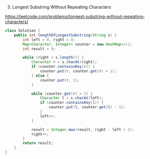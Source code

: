 3. Longest Substring Without Repeating Characters

https://leetcode.com/problems/longest-substring-without-repeating-characters/

```Java
class Solution {
    public int lengthOfLongestSubstring(String s) {
        int left = 0, right = 0;
        Map<Character, Integer> counter = new HashMap<>();
        int result = 0;

        while (right < s.length()) {
            Character r = s.charAt(right);
            if (counter.containsKey(r)) {
                counter.put(r, counter.get(r) + 1);
            } else {
                counter.put(r, 1);
            }

            while (counter.get(r) > 1) {
                Character l = s.charAt(left);
                if (counter.containsKey(l)) {
                    counter.put(l, counter.get(l) - 1);
                }
                left++;
            }

            result = Integer.max(result, right - left + 1);
            right++;
        }
        return result;
    }
}
```